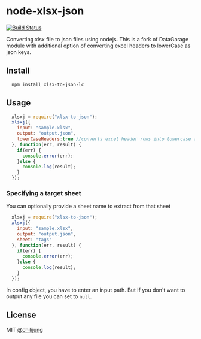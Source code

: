 # node-xlsx-json

[![Build Status](https://travis-ci.org/DataGarage/node-xlsx-json.png?branch=master)](https://travis-ci.org/DataGarage/node-xlsx-json)

Converting xlsx file to json files using nodejs. This is a fork of DataGarage module with additional option of converting excel headers to lowerCase as json keys.

## Install

```
  npm install xlsx-to-json-lc
```

## Usage

```javascript
  xlsxj = require("xlsx-to-json");
  xlsxj({
    input: "sample.xlsx", 
    output: "output.json",
    lowerCaseHeaders:true //converts excel header rows into lowercase as json keys
  }, function(err, result) {
    if(err) {
      console.error(err);
    }else {
      console.log(result);
    }
  });
```

### Specifying a target sheet

You can optionally provide a sheet name to extract from that sheet

```javascript
  xlsxj = require("xlsx-to-json");
  xlsxj({
    input: "sample.xlsx", 
    output: "output.json",
    sheet: "tags"
  }, function(err, result) {
    if(err) {
      console.error(err);
    }else {
      console.log(result);
    }
  });
```

In config object, you have to enter an input path. But If you don't want to output any file you can set to `null`.

## License

MIT [@chilijung](http://github.com/chilijung)


